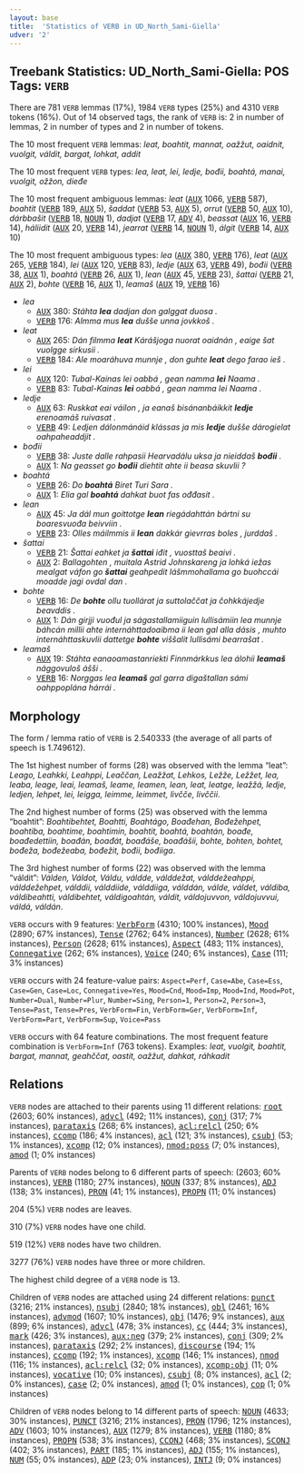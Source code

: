 ```yaml
---
layout: base
title:  'Statistics of VERB in UD_North_Sami-Giella'
udver: '2'
---
```


## Treebank Statistics: UD_North_Sami-Giella: POS Tags: `VERB`

There are 781 `VERB` lemmas (17%), 1984 `VERB` types (25%) and 4310 `VERB` tokens (16%).
Out of 14 observed tags, the rank of `VERB` is: 2 in number of lemmas, 2 in number of types and 2 in number of tokens.

The 10 most frequent `VERB` lemmas: <em>leat, boahtit, mannat, oažžut, oaidnit, vuolgit, váldit, bargat, lohkat, addit</em>

The 10 most frequent `VERB` types:  <em>lea, leat, lei, ledje, bođii, boahtá, manai, vuolgit, ožžon, dieđe</em>

The 10 most frequent ambiguous lemmas: <em>leat</em> (<tt><a href="sme_giella-pos-AUX.html">AUX</a></tt> 1066, <tt><a href="sme_giella-pos-VERB.html">VERB</a></tt> 587), <em>boahtit</em> (<tt><a href="sme_giella-pos-VERB.html">VERB</a></tt> 189, <tt><a href="sme_giella-pos-AUX.html">AUX</a></tt> 5), <em>šaddat</em> (<tt><a href="sme_giella-pos-VERB.html">VERB</a></tt> 53, <tt><a href="sme_giella-pos-AUX.html">AUX</a></tt> 5), <em>orrut</em> (<tt><a href="sme_giella-pos-VERB.html">VERB</a></tt> 50, <tt><a href="sme_giella-pos-AUX.html">AUX</a></tt> 10), <em>dárbbašit</em> (<tt><a href="sme_giella-pos-VERB.html">VERB</a></tt> 18, <tt><a href="sme_giella-pos-NOUN.html">NOUN</a></tt> 1), <em>dadjat</em> (<tt><a href="sme_giella-pos-VERB.html">VERB</a></tt> 17, <tt><a href="sme_giella-pos-ADV.html">ADV</a></tt> 4), <em>beassat</em> (<tt><a href="sme_giella-pos-AUX.html">AUX</a></tt> 16, <tt><a href="sme_giella-pos-VERB.html">VERB</a></tt> 14), <em>háliidit</em> (<tt><a href="sme_giella-pos-AUX.html">AUX</a></tt> 20, <tt><a href="sme_giella-pos-VERB.html">VERB</a></tt> 14), <em>jearrat</em> (<tt><a href="sme_giella-pos-VERB.html">VERB</a></tt> 14, <tt><a href="sme_giella-pos-NOUN.html">NOUN</a></tt> 1), <em>álgit</em> (<tt><a href="sme_giella-pos-VERB.html">VERB</a></tt> 14, <tt><a href="sme_giella-pos-AUX.html">AUX</a></tt> 10)

The 10 most frequent ambiguous types:  <em>lea</em> (<tt><a href="sme_giella-pos-AUX.html">AUX</a></tt> 380, <tt><a href="sme_giella-pos-VERB.html">VERB</a></tt> 176), <em>leat</em> (<tt><a href="sme_giella-pos-AUX.html">AUX</a></tt> 265, <tt><a href="sme_giella-pos-VERB.html">VERB</a></tt> 184), <em>lei</em> (<tt><a href="sme_giella-pos-AUX.html">AUX</a></tt> 120, <tt><a href="sme_giella-pos-VERB.html">VERB</a></tt> 83), <em>ledje</em> (<tt><a href="sme_giella-pos-AUX.html">AUX</a></tt> 63, <tt><a href="sme_giella-pos-VERB.html">VERB</a></tt> 49), <em>bođii</em> (<tt><a href="sme_giella-pos-VERB.html">VERB</a></tt> 38, <tt><a href="sme_giella-pos-AUX.html">AUX</a></tt> 1), <em>boahtá</em> (<tt><a href="sme_giella-pos-VERB.html">VERB</a></tt> 26, <tt><a href="sme_giella-pos-AUX.html">AUX</a></tt> 1), <em>lean</em> (<tt><a href="sme_giella-pos-AUX.html">AUX</a></tt> 45, <tt><a href="sme_giella-pos-VERB.html">VERB</a></tt> 23), <em>šattai</em> (<tt><a href="sme_giella-pos-VERB.html">VERB</a></tt> 21, <tt><a href="sme_giella-pos-AUX.html">AUX</a></tt> 2), <em>bohte</em> (<tt><a href="sme_giella-pos-VERB.html">VERB</a></tt> 16, <tt><a href="sme_giella-pos-AUX.html">AUX</a></tt> 1), <em>leamaš</em> (<tt><a href="sme_giella-pos-AUX.html">AUX</a></tt> 19, <tt><a href="sme_giella-pos-VERB.html">VERB</a></tt> 16)


* <em>lea</em>
  * <tt><a href="sme_giella-pos-AUX.html">AUX</a></tt> 380: <em>Stáhta <b>lea</b> dadjan don galggat duosa .</em>
  * <tt><a href="sme_giella-pos-VERB.html">VERB</a></tt> 176: <em>Almma mus <b>lea</b> dušše unna jovkkoš .</em>
* <em>leat</em>
  * <tt><a href="sme_giella-pos-AUX.html">AUX</a></tt> 265: <em>Dán filmma <b>leat</b> Kárášjoga nuorat oaidnán , eaige šat vuolgge sirkusii .</em>
  * <tt><a href="sme_giella-pos-VERB.html">VERB</a></tt> 184: <em>Ale moaráhuva munnje , don guhte <b>leat</b> dego farao ieš .</em>
* <em>lei</em>
  * <tt><a href="sme_giella-pos-AUX.html">AUX</a></tt> 120: <em>Tubal-Kainas lei oabbá , gean namma <b>lei</b> Naama .</em>
  * <tt><a href="sme_giella-pos-VERB.html">VERB</a></tt> 83: <em>Tubal-Kainas <b>lei</b> oabbá , gean namma lei Naama .</em>
* <em>ledje</em>
  * <tt><a href="sme_giella-pos-AUX.html">AUX</a></tt> 63: <em>Ruskkat eai váilon , ja eanaš bisánanbáikkit <b>ledje</b> erenoamáš ruivasat .</em>
  * <tt><a href="sme_giella-pos-VERB.html">VERB</a></tt> 49: <em>Ledjen dálonmánáid klássas ja mis <b>ledje</b> dušše dárogielat oahpaheaddjit .</em>
* <em>bođii</em>
  * <tt><a href="sme_giella-pos-VERB.html">VERB</a></tt> 38: <em>Juste dalle rahpasii Hearvadálu uksa ja nieiddaš <b>bođii</b> .</em>
  * <tt><a href="sme_giella-pos-AUX.html">AUX</a></tt> 1: <em>Na geasset go <b>bođii</b> diehtit ahte ii beasa skuvlii ?</em>
* <em>boahtá</em>
  * <tt><a href="sme_giella-pos-VERB.html">VERB</a></tt> 26: <em>Do <b>boahtá</b> Biret Turi Sara .</em>
  * <tt><a href="sme_giella-pos-AUX.html">AUX</a></tt> 1: <em>Elia gal <b>boahtá</b> dahkat buot fas ođđasit .</em>
* <em>lean</em>
  * <tt><a href="sme_giella-pos-AUX.html">AUX</a></tt> 45: <em>Ja dál mun goittotge <b>lean</b> riegádahttán bártni su boaresvuođa beivviin .</em>
  * <tt><a href="sme_giella-pos-VERB.html">VERB</a></tt> 23: <em>Olles máilmmis ii <b>lean</b> dakkár gievrras boles , jurddaš .</em>
* <em>šattai</em>
  * <tt><a href="sme_giella-pos-VERB.html">VERB</a></tt> 21: <em>Šattai eahket ja <b>šattai</b> iđit , vuosttaš beaivi .</em>
  * <tt><a href="sme_giella-pos-AUX.html">AUX</a></tt> 2: <em>Ballagohten , muitala Astrid Johnskareng ja lohká iežas mealgat váfon go <b>šattai</b> geahpedit lášmmohallama go buohccái moadde jagi ovdal dan .</em>
* <em>bohte</em>
  * <tt><a href="sme_giella-pos-VERB.html">VERB</a></tt> 16: <em>De <b>bohte</b> ollu tuollárat ja suttolaččat ja čohkkájedje beavddis .</em>
  * <tt><a href="sme_giella-pos-AUX.html">AUX</a></tt> 1: <em>Dán girjji vuođul ja ságastallamiiguin lullisámiin lea munnje báhcán millii ahte internáhttadoaibma ii lean gal alla dásis , muhto internáhttaskuvlii dattetge <b>bohte</b> viššalit lullisámi bearrašat .</em>
* <em>leamaš</em>
  * <tt><a href="sme_giella-pos-AUX.html">AUX</a></tt> 19: <em>Stáhta eanaoamastanriekti Finnmárkkus lea álohii <b>leamaš</b> nággovuloš ášši .</em>
  * <tt><a href="sme_giella-pos-VERB.html">VERB</a></tt> 16: <em>Norggas lea <b>leamaš</b> gal garra digaštallan sámi oahppoplána hárrái .</em>

## Morphology

The form / lemma ratio of `VERB` is 2.540333 (the average of all parts of speech is 1.749612).

The 1st highest number of forms (28) was observed with the lemma “leat”: <em>Leago, Leahkki, Leahppi, Leaččan, Leažžat, Lehkos, Ležže, Ležžet, lea, leaba, leage, leai, leamaš, leame, leamen, lean, leat, leatge, leažžá, ledje, ledjen, lehpet, lei, leigga, leimme, leimmet, livčče, livččii</em>.

The 2nd highest number of forms (25) was observed with the lemma “boahtit”: <em>Boahtibehtet, Boahtti, Boahtágo, Boađehan, Bođežehpet, boahtiba, boahtime, boahtimin, boahtit, boahtá, boahtán, boađe, boađedettiin, boađán, boađát, boađáše, boađášii, bohte, bohten, bohtet, bođeža, bođežeaba, bođežit, bođii, bođiiga</em>.

The 3rd highest number of forms (22) was observed with the lemma “váldit”: <em>Válden, Váldot, Váldu, váldde, válddežat, válddežeahppi, válddežehpet, válddii, válddiide, válddiiga, válddán, válde, váldet, váldiba, váldibeahtti, váldibehtet, váldigoahtán, váldit, váldojuvvon, váldojuvvui, váldá, váldán</em>.

`VERB` occurs with 9 features: <tt><a href="sme_giella-feat-VerbForm.html">VerbForm</a></tt> (4310; 100% instances), <tt><a href="sme_giella-feat-Mood.html">Mood</a></tt> (2890; 67% instances), <tt><a href="sme_giella-feat-Tense.html">Tense</a></tt> (2762; 64% instances), <tt><a href="sme_giella-feat-Number.html">Number</a></tt> (2628; 61% instances), <tt><a href="sme_giella-feat-Person.html">Person</a></tt> (2628; 61% instances), <tt><a href="sme_giella-feat-Aspect.html">Aspect</a></tt> (483; 11% instances), <tt><a href="sme_giella-feat-Connegative.html">Connegative</a></tt> (262; 6% instances), <tt><a href="sme_giella-feat-Voice.html">Voice</a></tt> (240; 6% instances), <tt><a href="sme_giella-feat-Case.html">Case</a></tt> (111; 3% instances)

`VERB` occurs with 24 feature-value pairs: `Aspect=Perf`, `Case=Abe`, `Case=Ess`, `Case=Gen`, `Case=Loc`, `Connegative=Yes`, `Mood=Cnd`, `Mood=Imp`, `Mood=Ind`, `Mood=Pot`, `Number=Dual`, `Number=Plur`, `Number=Sing`, `Person=1`, `Person=2`, `Person=3`, `Tense=Past`, `Tense=Pres`, `VerbForm=Fin`, `VerbForm=Ger`, `VerbForm=Inf`, `VerbForm=Part`, `VerbForm=Sup`, `Voice=Pass`

`VERB` occurs with 64 feature combinations.
The most frequent feature combination is `VerbForm=Inf` (763 tokens).
Examples: <em>leat, vuolgit, boahtit, bargat, mannat, geahččat, oastit, oažžut, dahkat, ráhkadit</em>


## Relations

`VERB` nodes are attached to their parents using 11 different relations: <tt><a href="sme_giella-dep-root.html">root</a></tt> (2603; 60% instances), <tt><a href="sme_giella-dep-advcl.html">advcl</a></tt> (492; 11% instances), <tt><a href="sme_giella-dep-conj.html">conj</a></tt> (317; 7% instances), <tt><a href="sme_giella-dep-parataxis.html">parataxis</a></tt> (268; 6% instances), <tt><a href="sme_giella-dep-acl-relcl.html">acl:relcl</a></tt> (250; 6% instances), <tt><a href="sme_giella-dep-ccomp.html">ccomp</a></tt> (186; 4% instances), <tt><a href="sme_giella-dep-acl.html">acl</a></tt> (121; 3% instances), <tt><a href="sme_giella-dep-csubj.html">csubj</a></tt> (53; 1% instances), <tt><a href="sme_giella-dep-xcomp.html">xcomp</a></tt> (12; 0% instances), <tt><a href="sme_giella-dep-nmod-poss.html">nmod:poss</a></tt> (7; 0% instances), <tt><a href="sme_giella-dep-amod.html">amod</a></tt> (1; 0% instances)

Parents of `VERB` nodes belong to 6 different parts of speech:  (2603; 60% instances), <tt><a href="sme_giella-pos-VERB.html">VERB</a></tt> (1180; 27% instances), <tt><a href="sme_giella-pos-NOUN.html">NOUN</a></tt> (337; 8% instances), <tt><a href="sme_giella-pos-ADJ.html">ADJ</a></tt> (138; 3% instances), <tt><a href="sme_giella-pos-PRON.html">PRON</a></tt> (41; 1% instances), <tt><a href="sme_giella-pos-PROPN.html">PROPN</a></tt> (11; 0% instances)

204 (5%) `VERB` nodes are leaves.

310 (7%) `VERB` nodes have one child.

519 (12%) `VERB` nodes have two children.

3277 (76%) `VERB` nodes have three or more children.

The highest child degree of a `VERB` node is 13.

Children of `VERB` nodes are attached using 24 different relations: <tt><a href="sme_giella-dep-punct.html">punct</a></tt> (3216; 21% instances), <tt><a href="sme_giella-dep-nsubj.html">nsubj</a></tt> (2840; 18% instances), <tt><a href="sme_giella-dep-obl.html">obl</a></tt> (2461; 16% instances), <tt><a href="sme_giella-dep-advmod.html">advmod</a></tt> (1607; 10% instances), <tt><a href="sme_giella-dep-obj.html">obj</a></tt> (1476; 9% instances), <tt><a href="sme_giella-dep-aux.html">aux</a></tt> (899; 6% instances), <tt><a href="sme_giella-dep-advcl.html">advcl</a></tt> (478; 3% instances), <tt><a href="sme_giella-dep-cc.html">cc</a></tt> (444; 3% instances), <tt><a href="sme_giella-dep-mark.html">mark</a></tt> (426; 3% instances), <tt><a href="sme_giella-dep-aux-neg.html">aux:neg</a></tt> (379; 2% instances), <tt><a href="sme_giella-dep-conj.html">conj</a></tt> (309; 2% instances), <tt><a href="sme_giella-dep-parataxis.html">parataxis</a></tt> (292; 2% instances), <tt><a href="sme_giella-dep-discourse.html">discourse</a></tt> (194; 1% instances), <tt><a href="sme_giella-dep-ccomp.html">ccomp</a></tt> (192; 1% instances), <tt><a href="sme_giella-dep-xcomp.html">xcomp</a></tt> (146; 1% instances), <tt><a href="sme_giella-dep-nmod.html">nmod</a></tt> (116; 1% instances), <tt><a href="sme_giella-dep-acl-relcl.html">acl:relcl</a></tt> (32; 0% instances), <tt><a href="sme_giella-dep-xcomp-obj.html">xcomp:obj</a></tt> (11; 0% instances), <tt><a href="sme_giella-dep-vocative.html">vocative</a></tt> (10; 0% instances), <tt><a href="sme_giella-dep-csubj.html">csubj</a></tt> (8; 0% instances), <tt><a href="sme_giella-dep-acl.html">acl</a></tt> (2; 0% instances), <tt><a href="sme_giella-dep-case.html">case</a></tt> (2; 0% instances), <tt><a href="sme_giella-dep-amod.html">amod</a></tt> (1; 0% instances), <tt><a href="sme_giella-dep-cop.html">cop</a></tt> (1; 0% instances)

Children of `VERB` nodes belong to 14 different parts of speech: <tt><a href="sme_giella-pos-NOUN.html">NOUN</a></tt> (4633; 30% instances), <tt><a href="sme_giella-pos-PUNCT.html">PUNCT</a></tt> (3216; 21% instances), <tt><a href="sme_giella-pos-PRON.html">PRON</a></tt> (1796; 12% instances), <tt><a href="sme_giella-pos-ADV.html">ADV</a></tt> (1603; 10% instances), <tt><a href="sme_giella-pos-AUX.html">AUX</a></tt> (1279; 8% instances), <tt><a href="sme_giella-pos-VERB.html">VERB</a></tt> (1180; 8% instances), <tt><a href="sme_giella-pos-PROPN.html">PROPN</a></tt> (538; 3% instances), <tt><a href="sme_giella-pos-CCONJ.html">CCONJ</a></tt> (468; 3% instances), <tt><a href="sme_giella-pos-SCONJ.html">SCONJ</a></tt> (402; 3% instances), <tt><a href="sme_giella-pos-PART.html">PART</a></tt> (185; 1% instances), <tt><a href="sme_giella-pos-ADJ.html">ADJ</a></tt> (155; 1% instances), <tt><a href="sme_giella-pos-NUM.html">NUM</a></tt> (55; 0% instances), <tt><a href="sme_giella-pos-ADP.html">ADP</a></tt> (23; 0% instances), <tt><a href="sme_giella-pos-INTJ.html">INTJ</a></tt> (9; 0% instances)

